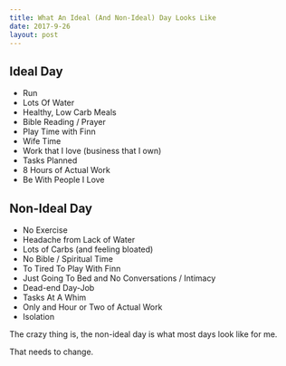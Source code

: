 ```yaml
---
title: What An Ideal (And Non-Ideal) Day Looks Like
date: 2017-9-26
layout: post
---
```


## Ideal Day

- Run
- Lots Of Water
- Healthy, Low Carb Meals
- Bible Reading / Prayer
- Play Time with Finn
- Wife Time
- Work that I love (business that I own)
- Tasks Planned
- 8 Hours of Actual Work
- Be With People I Love

## Non-Ideal Day
- No Exercise
- Headache from Lack of Water
- Lots of Carbs (and feeling bloated)
- No Bible / Spiritual Time
- To Tired To Play With Finn
- Just Going To Bed and No Conversations / Intimacy
- Dead-end Day-Job
- Tasks At A Whim
- Only and Hour or Two of Actual Work
- Isolation

The crazy thing is, the non-ideal day is what most days look like for me.

That needs to change.
